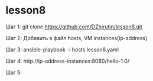 # lesson8

Шаг 1:
    git clone https://github.com/DZhirutin/lesson8.git

Шаг 2:
    Добавить в файл hosts, VM instances(ip-address)

Шаг 3:
    ansible-playbook -i hosts lesson8.yaml 

Шаг 4:
    http://ip-address-instances:8080/hello-1.0/

Шаг 5: